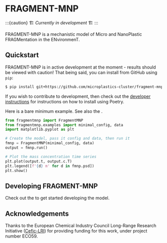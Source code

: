 # FRAGMENT-MNP

:::{caution}
🏗️ *Currently in development* 🏗️
:::

FRAGMENT-MNP is a mechanistic model of Micro and NanoPlastic FRAGMentation in the ENvironmenT.

## Quickstart

FRAGMENT-MNP is in active development at the moment - results should be viewed with caution! That being said, you can install from GitHub using `pip`:

```bash
$ pip install git+https://github.com/microplastics-cluster/fragment-mnp.git
```

If you wish to contribute to development, then check out the [developer instructions](developers/quickstart) for instructions on how to install using Poetry.

Here is a bare minimum example. See also the [](example-usage.ipynb).

```python
from fragmentmnp import FragmentMNP
from fragmentmnp.examples import minimal_config, data
import matplotlib.pyplot as plt

# Create the model, pass it config and data, then run it
fmnp = FragmentMNP(minimal_config, data)
output = fmnp.run()

# Plot the mass concentration time series
plt.plot(output.t, output.c.T)
plt.legend([f'{d} m' for d in fmnp.psd])
plt.show()
```

## Developing FRAGMENT-MNP

Check out the [](developers/quickstart.md) to get started developing the model.

## Acknowledgements

Thanks to the European Chemical Industry Council Long-Range Research Initiative ([Cefic-LRI](https://cefic-lri.org/)) for providing funding for this work, under project number ECO59.